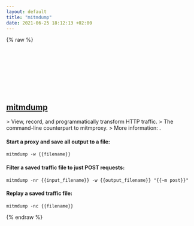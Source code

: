 ```yaml
---
layout: default
title: "mitmdump"
date: 2021-06-25 18:12:13 +02:00
---
```

{% raw %}
<h2 id="mitmdump">
  <a href="/en/common/mitmdump.html">mitmdump</a> <a href="#mitmdump"><svg class="icon">
    <use href="/assets/images/unicode_sprite.svg#link" />
  </svg></a>
</h2>
> View, record, and programmatically transform HTTP traffic.
> The command-line counterpart to mitmproxy.
> More information: <https://docs.mitmproxy.org/stable/overview-tools/#mitmdump>.

#### Start a proxy and save all output to a file:
```shell
mitmdump -w {{filename}}
```
#### Filter a saved traffic file to just POST requests:
```shell
mitmdump -nr {{input_filename}} -w {{output_filename}} "{{~m post}}"
```
#### Replay a saved traffic file:
```shell
mitmdump -nc {{filename}}
```
{% endraw %}
